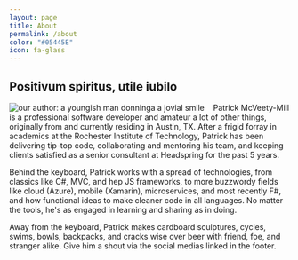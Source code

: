 ```yaml
---
layout: page
title: About
permalink: /about
color: "#05445E"
icon: fa-glass
---
```


## Positivum spiritus, utile iubilo

<img style="float:left; margin-right: 1rem;" src="http://www.gravatar.com/avatar/50f4741321b7937a870a280e11a0fea5" alt="our author: a youngish man donninga a jovial smile" />

Patrick McVeety-Mill is a professional software developer and amateur a lot of other things, originally from and currently residing in Austin, TX. After a frigid forray in academics at the Rochester Institute of Technology, Patrick has been delivering tip-top code, collaborating and mentoring his team, and keeping clients satisfied as a senior consultant at Headspring for the past 5 years.

Behind the keyboard, Patrick works with a spread of technologies, from classics like C#, MVC, and hep JS frameworks, to more buzzwordy fields like cloud (Azure), mobile (Xamarin), microservices, and most recently F#, and how functional ideas to make cleaner code in all languages. No matter the tools, he's as engaged in learning and sharing as in doing.

Away from the keyboard, Patrick makes cardboard sculptures, cycles, swims, bowls, backpacks, and cracks wise over beer with friend, foe, and stranger alike. Give him a shout via the social medias linked in the footer.
